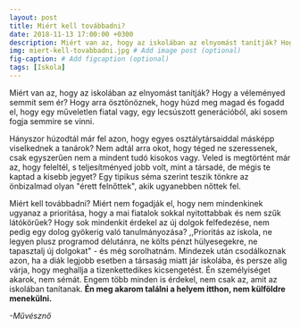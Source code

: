 ```yaml
---
layout: post
title: Miért kell továbbadni?
date: 2018-11-13 17:00:00 +0300
description: Miért van az, hogy az iskolában az elnyomást tanítják? Hogy a véleményed semmit sem ér?  Hogy arra ösztönöznek, hogy húzd meg magad és fogadd el, hogy egy műveletlen fiatal vagy, egy lecsúszott generációból, aki sosem fogja semmire se vinni. # Add post description (optional)
img: miert-kell-tovabbadni.jpg # Add image post (optional)
fig-caption: # Add figcaption (optional)
tags: [Iskola]
---
```


Miért van az, hogy az iskolában az elnyomást tanítják? Hogy a véleményed semmit sem ér?  Hogy arra ösztönöznek, hogy húzd meg magad és fogadd el, hogy egy műveletlen fiatal vagy, egy lecsúszott generációból, aki sosem fogja semmire se vinni.<!--more-->

Hányszor húzodtál már fel azon, hogy egyes osztálytársaiddal másképp viselkednek a tanárok? Nem adtál arra okot, hogy téged ne szeressenek, csak egyszerűen nem a mindent tudó kisokos vagy. Veled is megtörtént már az, hogy feleltél, s teljesítményed jobb volt, mint a társadé, de mégis te kaptad a kisebb jegyet? Egy tipikus séma szerint teszik tönkre az önbizalmad olyan "érett felnőttek", akik ugyanebben nőttek fel.

Miért kell továbbadni? Miért nem fogadják el, hogy nem mindenkinek ugyanaz a prioritása, hogy a mai fiatalok sokkal nyitottabbak és nem szűk látókörűek? Hogy sok mindenkit érdekel az új dolgok felfedezése, nem pedig egy dolog gyökerig való tanulmányozása? ,,Prioritás az iskola, ne legyen plusz programod délutánra, ne költs pénzt hülyesegekre, ne tapasztalj új dolgokat" - és még sorolhatnám. Mindezek után csodálkoznak azon, ha a diák legjobb esetben a társaság miatt jár iskolába, és persze alig várja, hogy meghallja a tizenkettedikes kicsengetést. Én személyiséget akarok, nem sémát. Engem több minden is érdekel, nem csak az, amit az iskolában tanítanak. 
**Én meg akarom találni a helyem itthon, nem külföldre menekülni.**

*-Művésznő*
